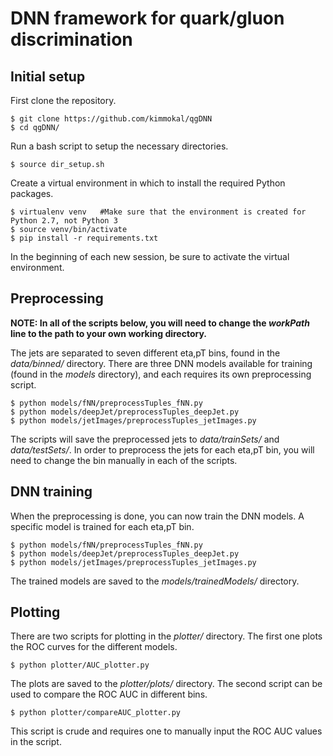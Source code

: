 # DNN framework for quark/gluon discrimination

## Initial setup
First clone the repository.
```
$ git clone https://github.com/kimmokal/qgDNN
$ cd qgDNN/
```
Run a bash script to setup the necessary directories.
```
$ source dir_setup.sh
```
Create a virtual environment in which to install the required Python packages.
```
$ virtualenv venv   #Make sure that the environment is created for Python 2.7, not Python 3
$ source venv/bin/activate
$ pip install -r requirements.txt
```
In the beginning of each new session, be sure to activate the virtual environment.

## Preprocessing
__NOTE: In all of the scripts below, you will need to change the _workPath_ line to the path to your own working directory.__

The jets are separated to seven different eta,pT bins, found in the _data/binned/_ directory. There are three DNN models available for training (found in the _models_ directory), and each requires its own preprocessing script.

```
$ python models/fNN/preprocessTuples_fNN.py
$ python models/deepJet/preprocessTuples_deepJet.py
$ python models/jetImages/preprocessTuples_jetImages.py
```

The scripts will save the preprocessed jets to _data/trainSets/_ and _data/testSets/_. In order to preprocess the jets for each eta,pT bin, you will need to change the bin manually in each of the scripts.

## DNN training

When the preprocessing is done, you can now train the DNN models. A specific model is trained for each eta,pT bin.
```
$ python models/fNN/preprocessTuples_fNN.py
$ python models/deepJet/preprocessTuples_deepJet.py
$ python models/jetImages/preprocessTuples_jetImages.py
```

The trained models are saved to the _models/trainedModels/_ directory.

## Plotting
There are two scripts for plotting in the _plotter/_ directory. The first one plots the ROC curves for the different models.
```
$ python plotter/AUC_plotter.py
```
The plots are saved to the _plotter/plots/_ directory. The second script can be used to compare the ROC AUC in different bins.
```
$ python plotter/compareAUC_plotter.py
```
This script is crude and requires one to manually input the ROC AUC values in the script.
